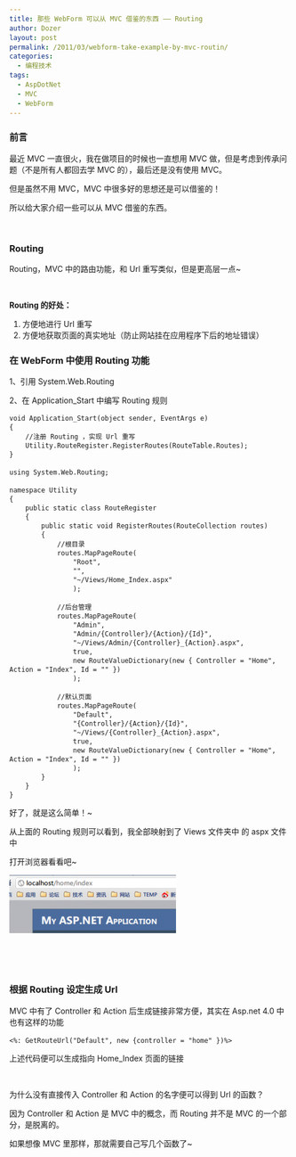 ```yaml
---
title: 那些 WebForm 可以从 MVC 借鉴的东西 —— Routing
author: Dozer
layout: post
permalink: /2011/03/webform-take-example-by-mvc-routin/
categories:
  - 编程技术
tags:
  - AspDotNet
  - MVC
  - WebForm
---
```


### 前言

最近 MVC 一直很火，我在做项目的时候也一直想用 MVC 做，但是考虑到传承问题（不是所有人都回去学 MVC 的），最后还是没有使用 MVC。

但是虽然不用 MVC，MVC 中很多好的思想还是可以借鉴的！

所以给大家介绍一些可以从 MVC 借鉴的东西。

&nbsp;

### Routing

Routing，MVC 中的路由功能，和 Url 重写类似，但是更高层一点~

&nbsp;

**Routing 的好处：**

1.  方便地进行 Url 重写
2.  方便地获取页面的真实地址（防止网站挂在应用程序下后的地址错误）

<!--more-->

### 在 WebForm 中使用 Routing 功能

1、引用 System.Web.Routing

2、在 Application_Start 中编写 Routing 规则

    void Application_Start(object sender, EventArgs e)
    {
        //注册 Routing ，实现 Url 重写
        Utility.RouteRegister.RegisterRoutes(RouteTable.Routes);
    }

    using System.Web.Routing;

    namespace Utility
    {
        public static class RouteRegister
        {
            public static void RegisterRoutes(RouteCollection routes)
            {
                //根目录
                routes.MapPageRoute(
                    "Root",
                    "",
                    "~/Views/Home_Index.aspx"
                    );

                //后台管理
                routes.MapPageRoute(
                    "Admin",
                    "Admin/{Controller}/{Action}/{Id}",
                    "~/Views/Admin/{Controller}_{Action}.aspx",
                    true,
                    new RouteValueDictionary(new { Controller = "Home", Action = "Index", Id = "" })
                    );

                //默认页面
                routes.MapPageRoute(
                    "Default",
                    "{Controller}/{Action}/{Id}",
                    "~/Views/{Controller}_{Action}.aspx",
                    true,
                    new RouteValueDictionary(new { Controller = "Home", Action = "Index", Id = "" })
                    );
            }
        }
    }

好了，就是这么简单！~

从上面的 Routing 规则可以看到，我全部映射到了 Views 文件夹中 的 aspx 文件中

打开浏览器看看吧~

[<img class="alignnone size-medium wp-image-249" title="routing" alt="routing" src="/uploads/2011/03/routing-300x105.png" width="300" height="105" />][1]

&nbsp;

&nbsp;

### 根据 Routing 设定生成 Url

MVC 中有了 Controller 和 Action 后生成链接非常方便，其实在 Asp.net 4.0 中也有这样的功能

`<%: GetRouteUrl("Default", new {controller = "home" })%>`

上述代码便可以生成指向 Home_Index 页面的链接

&nbsp;

为什么没有直接传入 Controller 和 Action 的名字便可以得到 Url 的函数？

因为 Controller 和 Action 是 MVC 中的概念，而 Routing 并不是 MVC 的一个部分，是脱离的。

如果想像 MVC 里那样，那就需要自己写几个函数了~

 [1]: /uploads/2011/03/routing.png
